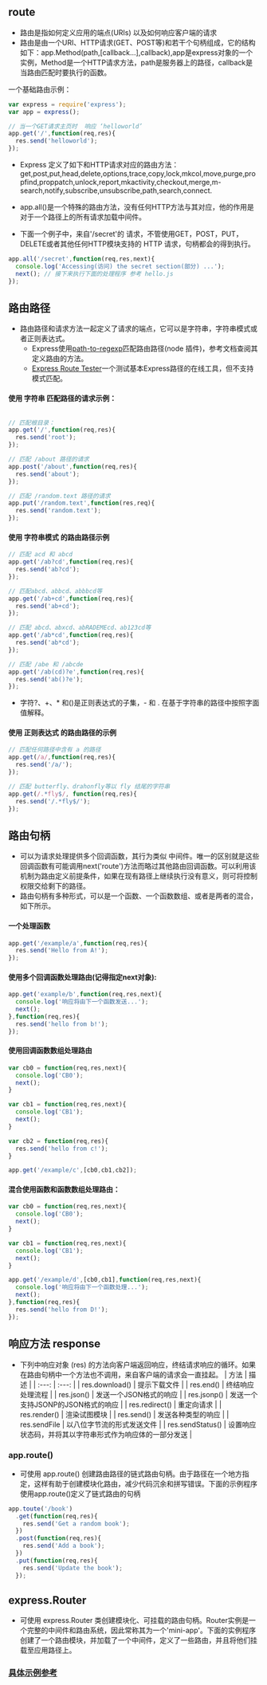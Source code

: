## route
* 路由是指如何定义应用的端点(URIs) 以及如何响应客户端的请求
* 路由是由一个URI、HTTP请求(GET、POST等)和若干个句柄组成，它的结构如下：app.Method(path,[callback...],callback),app是express对象的一个实例，Method是一个HTTP请求方法，path是服务器上的路径，callback是当路由匹配时要执行的函数。

一个基础路由示例：
```js
var express = require('express');
var app = express();

// 当一个GET请求主页时  响应 ‘helloworld’
app.get('/',function(req,res){
  res.send('helloworld');
});
```

* Express 定义了如下和HTTP请求对应的路由方法：get,post,put,head,delete,options,trace,copy,lock,mkcol,move,purge,propfind,proppatch,unlock,report,mkactivity,checkout,merge,m-search,notify,subscribe,unsubscribe,path,search,connect.

* app.all()是一个特殊的路由方法，没有任何HTTP方法与其对应，他的作用是对于一个路径上的所有请求加载中间件。
* 下面一个例子中，来自'/secret'的 请求，不管使用GET，POST，PUT，DELETE或者其他任何HTTP模块支持的 HTTP 请求，句柄都会的得到执行。

```js
app.all('/secret',function(req,res,next){
  console.log('Accessing(访问) the secret section(部分) ...');
  next(); // 接下来执行下面的处理程序 参考 hello.js
});
```
## 路由路径
* 路由路径和请求方法一起定义了请求的端点，它可以是字符串，字符串模式或者正则表达式。
  * Express使用[path-to-regexp](https://www.npmjs.com/package/path-to-regexp)匹配路由路径(node 插件)，参考文档查阅其定义路由的方法。
  * [Express Route Tester](http://forbeslindesay.github.io/express-route-tester/)一个测试基本Express路径的在线工具，但不支持模式匹配。

#### 使用 字符串 匹配路径的请求示例：
```js

// 匹配根目录：
app.get('/',function(req,res){
  res.send('root');
});

// 匹配 /about 路径的请求
app.post('/about',function(req,res){
  res.send('about');
});

// 匹配 /random.text 路径的请求
app.put('/random.text',function(res,req){
  res.send('random.text');
});
```
#### 使用 字符串模式 的路由路径示例
```js
// 匹配 acd 和 abcd
app.get('/ab?cd',function(req,res){
  res.send('ab?cd');
});

// 匹配abcd、abbcd、abbbcd等
app.get('/ab+cd',function(req,res){
  res.send('ab+cd');
});

// 匹配 abcd、abxcd、abRADEMEcd、ab123cd等
app.get('/ab*cd',function(req,res){
  res.send('ab*cd');
});

// 匹配 /abe 和 /abcde
app.get('/ab(cd)?e',function(req,res){
  res.send('ab()?e');
});
```
* 字符?、+、* 和()是正则表达式的子集，- 和 . 在基于字符串的路径中按照字面值解释。

#### 使用 正则表达式 的路由路径的示例
```js
// 匹配任何路径中含有 a 的路径
app.get(/a/,function(req,res){
  res.send('/a/');
});

// 匹配 butterfly、drahonfly等以 fly 结尾的字符串
app.get(/.*fly$/, function(req,res){
  res.send('/.*fly$/');
});
```

## 路由句柄
* 可以为请求处理提供多个回调函数，其行为类似 中间件。唯一的区别就是这些回调函数有可能调用next('route')方法而略过其他路由回调函数。可以利用该机制为路由定义前提条件，如果在现有路径上继续执行没有意义，则可将控制权限交给剩下的路径。
* 路由句柄有多种形式，可以是一个函数、一个函数数组、或者是两者的混合，如下所示。

#### 一个处理函数
```js
app.get('/example/a',function(req,res){
  res.send('Hello from A!');
});
```
#### 使用多个回调函数处理路由(记得指定next对象):
```js
app.get('example/b',function(req,res,next){
  console.log('响应将由下一个函数发送...');
  next();
},function(req,res){
  res.send('hello from b!');
});
```

#### 使用回调函数数组处理路由
```js
var cb0 = function(req,res,next){
  console.log('CB0');
  next();
}

var cb1 = function(req,res,next){
  console.log('CB1');
  next();
}

var cb2 = function(req,res){
  res.send('hello from c!');
}

app.get('/example/c',[cb0,cb1,cb2]);
```

#### 混合使用函数和函数数组处理路由：
```js
var cb0 = function(req,res,next){
  console.log('CB0');
  next();
}

var cb1 = function(req,res,next){
  console.log('CB1');
  next();
}

app.get('/example/d',[cb0,cb1],function(req,res,next){
  console.log('响应将由下一个函数处理...');
  next();
},function(req,res){
  res.send('hello from D!');
});
```
## 响应方法 response
* 下列中响应对象 (res) 的方法向客户端返回响应，终结请求响应的循环。如果在路由句柄中一个方法也不调用，来自客户端的请求会一直挂起。
| 方法 | 描述 |
| :---: | :---: |
| res.download() | 提示下载文件 |
| res.end() | 终结响应处理流程 |
| res.json() | 发送一个JSON格式的响应 |
| res.jsonp() | 发送一个支持JSONP的JSON格式的响应 |
| res.redirect() | 重定向请求 |
| res.render() | 渲染试图模块 |
| res.send() | 发送各种类型的响应 |
| res.sendFile | 以八位字节流的形式发送文件 |
| res.sendStatus() | 设置响应状态码，并将其以字符串形式作为响应体的一部分发送 |

### app.route()
* 可使用 app.route() 创建路由路径的链式路由句柄。由于路径在一个地方指定，这样有助于创建模块化路由，减少代码沉余和拼写错误。下面的示例程序使用app.route()定义了链式路由的句柄
```js
app.toute('/book')
  .get(function(req,res){
    res.send('Get a random book');
  })
  .post(function(req,res){
    res.send('Add a book');
  })
  .put(function(req,res){
    res.send('Update the book');
  });
```
## express.Router
* 可使用 express.Router 类创建模块化、可挂载的路由句柄。Router实例是一个完整的中间件和路由系统，因此常称其为一个'mini-app'。下面的实例程序创建了一个路由模块，并加载了一个中间件，定义了一些路由，并且将他们挂载至应用路径上。
### [具体示例参考]()
